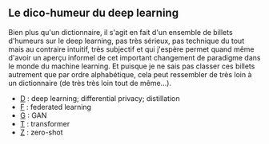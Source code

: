 ## Le dico-humeur du deep learning

Bien plus qu'un dictionnaire, il s'agit en fait d'un ensemble de
billets d'humeurs sur le deep learning, pas très sérieux,
pas technique du tout mais au contraire intuitif,
très subjectif et qui j'espère permet quand même d'avoir un
aperçu informel de cet important changement de paradigme dans le monde du
machine learning.
Et puisque je ne sais pas classer ces billets autrement que par
ordre alphabétique, cela peut ressembler de très loin à un
dictionnaire (de très très loin tout de même...).

- [D](d.html) : deep learning; differential privacy; distillation
- [F](f.html) : federated learning
- [G](g.html) : GAN
- [T](t.html) : transformer
- [Z](z.html) : zero-shot

